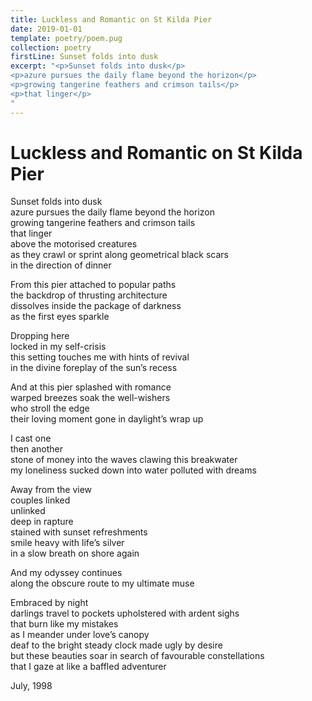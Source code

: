 ```yaml
---
title: Luckless and Romantic on St Kilda Pier
date: 2019-01-01
template: poetry/poem.pug
collection: poetry
firstLine: Sunset folds into dusk
excerpt: "<p>Sunset folds into dusk</p>
<p>azure pursues the daily flame beyond the horizon</p>
<p>growing tangerine feathers and crimson tails</p>
<p>that linger</p>
"
---
```


# Luckless and Romantic on St Kilda Pier

Sunset folds into dusk  
azure pursues the daily flame beyond the horizon  
growing tangerine feathers and crimson tails  
that linger  
above the motorised creatures  
as they crawl or sprint along geometrical black scars  
in the direction of dinner  
   
From this pier attached to popular paths  
the backdrop of thrusting architecture  
dissolves inside the package of darkness  
as the first eyes sparkle  
   
Dropping here  
locked in my self-crisis  
this setting touches me with hints of revival  
in the divine foreplay of the sun’s recess  
   
And at this pier splashed with romance  
warped breezes soak the well-wishers  
who stroll the edge  
their loving moment gone in daylight’s wrap up  
   
I cast one  
then another  
stone of money into the waves clawing this breakwater  
my loneliness sucked down into water polluted with dreams  
   
Away from the view  
couples linked  
unlinked  
deep in rapture  
stained with sunset refreshments  
smile heavy with life’s silver  
in a slow breath on shore again  
   
And my odyssey continues  
along the obscure route to my ultimate muse  
   
Embraced by night  
darlings travel to pockets upholstered with ardent sighs  
that burn like my mistakes  
as I meander under love’s canopy  
deaf to the bright steady clock made ugly by desire  
but these beauties soar in search of favourable constellations  
that I gaze at like a baffled adventurer  

<time>July, 1998</time>